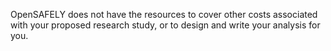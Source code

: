 OpenSAFELY does not have the resources to cover other costs associated with your proposed research study, or to design and write your analysis for you.
